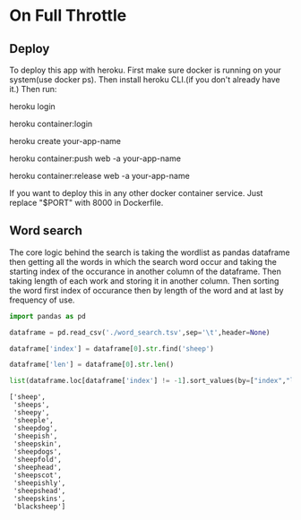 # On Full Throttle

## Deploy

To deploy this app with heroku. First make sure docker is running on your system(use docker ps). 
Then install heroku CLI.(if you don't already have it.)
Then run:

heroku login

heroku container:login

heroku create your-app-name
    
heroku container:push web -a your-app-name
    
heroku container:release web -a your-app-name
    
If you want to deploy this in any other docker container service. Just replace "$PORT" with 8000 in Dockerfile.

## Word search

The core logic behind the search is taking the wordlist as pandas dataframe then getting all the words in which the search word occur and taking the starting index of the occurance in another column of the dataframe. Then taking length of each work and storing it in another column. Then sorting the word first index of occurance then by length of the word and at last by frequency of use.


```python
import pandas as pd
```


```python
dataframe = pd.read_csv('./word_search.tsv',sep='\t',header=None)
```


```python
dataframe['index'] = dataframe[0].str.find('sheep')
```


```python
dataframe['len'] = dataframe[0].str.len()
```


```python
list(dataframe.loc[dataframe['index'] != -1].sort_values(by=["index","len",1],ascending=[True,True,False]).head(25)[0].dropna())
```




    ['sheep',
     'sheeps',
     'sheepy',
     'sheeple',
     'sheepdog',
     'sheepish',
     'sheepskin',
     'sheepdogs',
     'sheepfold',
     'sheephead',
     'sheepscot',
     'sheepishly',
     'sheepshead',
     'sheepskins',
     'blacksheep']




```python

```
